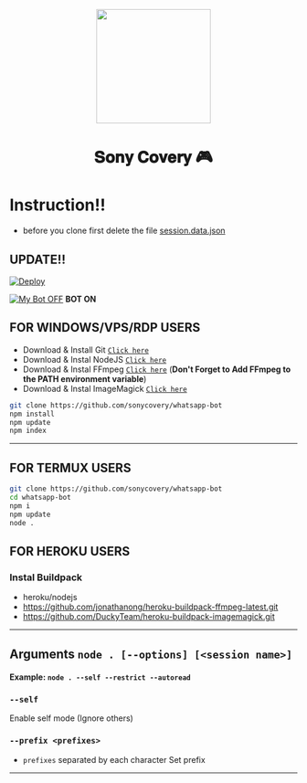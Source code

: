
<p align="center">
	<img src="https://i.imgur.com/SiMhQ9z.jpg" width="200" style="margin-left: auto;margin-right: auto;display: block;">
</p>
<h1 align="center">𝐒𝐨𝐧𝐲 𝐂𝐨𝐯𝐞𝐫𝐲 🎮</h1>

# Instruction!!


* before you clone first delete the file [session.data.json](https://github.com/sonycovery/whatsapp-bot/blob/main/session.data.json)


## UPDATE!!

[![Deploy](https://www.herokucdn.com/deploy/button.svg)](https://heroku.com/deploy?template=https://github.com/sonycovery/whatsapp-bot)

[![My Bot OFF](https://img.shields.io/badge/MyBot-25D366?style=for-the-badge&logo=whatsapp&logoColor=white)](http://wa.me/84812873922?text=.menu)
**BOT ON**

## FOR WINDOWS/VPS/RDP USERS

* Download & Install Git [`Click here`](https://git-scm.com/downloads)
* Download & Instal NodeJS [`Click here`](https://nodejs.org/en/download)
* Download & Instal FFmpeg [`Click here`](https://ffmpeg.org/download.html) (**Don't Forget to Add FFmpeg to the PATH environment variable**)
* Download & Instal ImageMagick [`Click here`](https://imagemagick.org/script/download.php)

```bash
git clone https://github.com/sonycovery/whatsapp-bot
npm install
npm update
npm index
```

---------

## FOR TERMUX USERS
```bash
git clone https://github.com/sonycovery/whatsapp-bot
cd whatsapp-bot
npm i
npm update
node .
```

## FOR HEROKU USERS

### Instal Buildpack
* heroku/nodejs
* https://github.com/jonathanong/heroku-buildpack-ffmpeg-latest.git
* https://github.com/DuckyTeam/heroku-buildpack-imagemagick.git

---------

## Arguments `node . [--options] [<session name>]`

#### Example: `node . --self --restrict --autoread`

### `--self`

Enable self mode (Ignore others)

### `--prefix <prefixes>`

* `prefixes` separated by each character
Set prefix

---------

